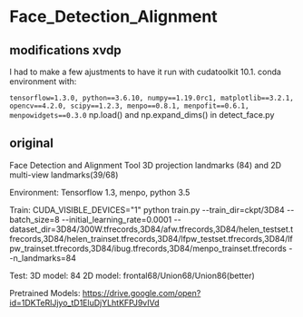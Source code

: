 # Face_Detection_Alignment
## modifications xvdp
I had to make a few ajustments to have it run with cudatoolkit 10.1. conda environment with:

`tensorflow=1.3.0, python==3.6.10, numpy==1.19.0rc1, matplotlib==3.2.1, opencv==4.2.0, scipy==1.2.3, menpo==0.8.1, menpofit==0.6.1, menpowidgets==0.3.0`
np.load() and np.expand_dims() in detect_face.py


## original
Face Detection and Alignment Tool
3D projection landmarks (84) and 2D multi-view landmarks(39/68)

Environment:
Tensorflow 1.3, menpo, python 3.5

Train:
CUDA_VISIBLE_DEVICES="1" python train.py --train_dir=ckpt/3D84 --batch_size=8 --initial_learning_rate=0.0001 --dataset_dir=3D84/300W.tfrecords,3D84/afw.tfrecords,3D84/helen_testset.tfrecords,3D84/helen_trainset.tfrecords,3D84/lfpw_testset.tfrecords,3D84/lfpw_trainset.tfrecords,3D84/ibug.tfrecords,3D84/menpo_trainset.tfrecords --n_landmarks=84

Test:
3D model: 84
2D model: frontal68/Union68/Union86(better)

Pretrained Models:
https://drive.google.com/open?id=1DKTeRlJjyo_tD1EluDjYLhtKFPJ9vIVd
